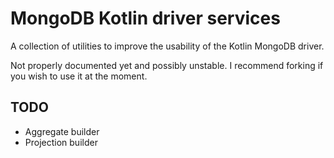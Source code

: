 # MongoDB Kotlin driver services

A collection of utilities to improve the usability of the Kotlin MongoDB driver.

Not properly documented yet and possibly unstable. I recommend forking if you wish to use it at the moment.

## TODO

* Aggregate builder
* Projection builder
